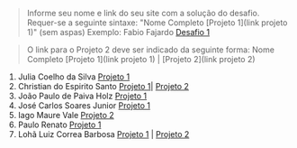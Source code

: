 > Informe seu nome e link do seu site com a solução do desafio. Requer-se a seguinte sintaxe: "Nome Completo [Projeto 1](link projeto 1)" (sem aspas)
 Exemplo: Fabio Fajardo [Desafio 1](https://meusite.com)

> O link para o Projeto 2 deve ser indicado da seguinte forma: Nome Completo [Projeto 1](link projeto 1) | [Projeto 2](link projeto 2)
 

1. Julia Coelho da Silva [Projeto 1](https://juccoelhos.wordpress.com/2023/04/25/violencia-contra-a-mulher/)
2. Christian do Espirito Santo [Projeto 1](https://christian21es.wordpress.com/2023/04/28/producao-de-cafe-no-espirito-santo/)| [Projeto 2](https://christian21es.wordpress.com/2023/05/25/condicao-das-escolas-brasileiras/)
3. João Paulo de Paiva Holz [Projeto 1](https://johnholz.github.io/)
4. José Carlos Soares Junior [Projeto 1](https://www.josecarlosinfo.com/)
5. Iago Maure Vale [Projeto 2](https://iagos-portoflio.cms.webnode.page/)
6. Paulo Renato [Projeto 1](https://paulolaeber.github.io/projeto-1.html)
7. Lohã Luiz Correa Barbosa [Projeto 1](https://shre.ink/suicidioNoBrasil) | [Projeto 2](https://estatisticonline.wordpress.com/2023/05/25/netflix-viewingactivity/)



